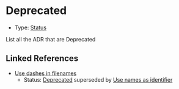 # Deprecated

* Type: [Status](status.md)

List all the ADR that are Deprecated


## Linked References

* [Use dashes in filenames](0005-use-dashes-in-filenames.md)
  * Status: [Deprecated](deprecated.md) superseded by [Use names as identifier](0006-use-names-as-identifier.md)
